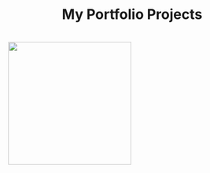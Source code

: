 <h1 align="center">My Portfolio Projects<h1>
<img src=" width="350" height="250" https://st.depositphotos.com/1598598/4756/i/950/depositphotos_47565539-stock-photo-folder-with-the-label-portfolio.jpg">
